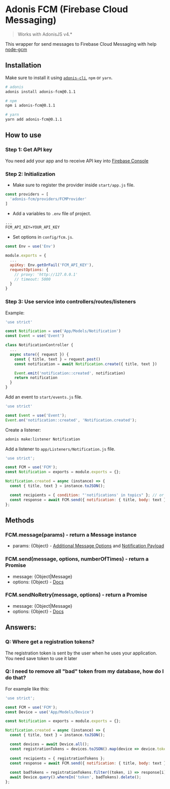 # Adonis FCM (Firebase Cloud Messaging)

> Works with AdonisJS v4.*

This wrapper for send messages to Firebase Cloud Messaging with help [node-gcm](https://github.com/ToothlessGear/node-gcm)

## Installation

Make sure to install it using [`adonis-cli`](https://github.com/adonisjs/adonis-cli), `npm` or `yarn`.

```bash
# adonis
adonis install adonis-fcm@0.1.1

# npm
npm i adonis-fcm@0.1.1

# yarn
yarn add adonis-fcm@0.1.1
```

## How to use

### Step 1: Get API key
You need add your app and to receive API key into [Firebase Console](https://console.firebase.google.com/)

### Step 2: Initialization
- Make sure to register the provider inside `start/app.js` file.
```js
const providers = [
  'adonis-fcm/providers/FCMProvider'
]
```

- Add a variables to `.env` file of project.
```txt
...
FCM_API_KEY=YOUR_API_KEY
```

- Set options in `config/fcm.js`.
```js
const Env = use('Env')

module.exports = {
  ...
  apiKey: Env.getOrFail('FCM_API_KEY'),
  requestOptions: {
    // proxy: 'http://127.0.0.1'
    // timeout: 5000
  }
}
```

### Step 3: Use service into controllers/routes/listeners
Example:
```js
'use strict'

const Notification = use('App/Models/Notification')
const Event = use('Event')

class NotificationController {
  ...
  async store({ request }) {
    const { title, text } = request.post()
    const notification = await Notification.create({ title, text })

    Event.emit('notification::created', notification)
    return notification
  }
}
```

Add an event to `start/events.js` file.
```js
'use strict'

const Event = use('Event');
Event.on('notification::created', 'Notification.created');
```

Create a listener:

```bash
adonis make:listener Notification
```

Add a listener to `app/Listeners/Notification.js` file.

```js
'use strict';

const FCM = use('FCM');
const Notification = exports = module.exports = {};

Notification.created = async (instance) => {
  const { title, text } = instance.toJSON();

  const recipients = { condition: "'notifications' in topics" }; // or { registrationTokens: [...] }
  const response = await FCM.send({ notification: { title, body: text }}, recipients);
};
```

## Methods
### FCM.message(params) - return a Message instance
- params:  {Object} - [Additional Message Options](https://github.com/ToothlessGear/node-gcm#additional-message-options) and [Notification Payload](https://github.com/ToothlessGear/node-gcm#notification-payload-option-table)
### FCM.send(message, options, numberOfTimes) - return a Promise
- message: {Object|Message}
- options: {Object} - [Docs](https://github.com/ToothlessGear/node-gcm#recipients)
### FCM.sendNoRetry(message, options) - return a Promise
- message: {Object|Message}
- options: {Object} - [Docs](https://github.com/ToothlessGear/node-gcm#recipients)
 
## Answers:
### Q: Where get a registration tokens?
The registration token is sent by the user when he uses your application. You need save token to use it later
### Q: I need to remove all "bad" token from my database, how do I do that? 
For example like this:
```js
'use strict';

const FCM = use('FCM');
const Device = use('App/Models/Device')

const Notification = exports = module.exports = {};

Notification.created = async (instance) => {
  const { title, text } = instance.toJSON();

  const devices = await Device.all();
  const registrationTokens = devices.toJSON().map(device => device.token);
  
  const recipients = { registrationTokens };
  const response = await FCM.send({ notification: { title, body: text }}, recipients);
  
  const badTokens = registrationTokens.filter((token, i) => response[i].error !== null);
  await Device.query().whereIn('token', badTokens).delete();
};
```
